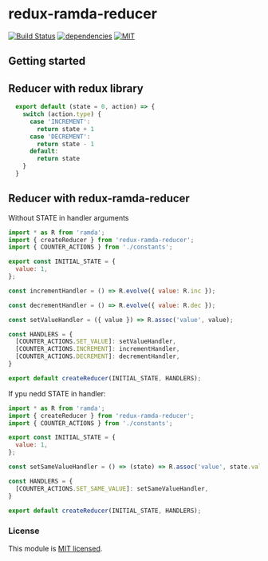 
# redux-ramda-reducer
[![Build Status](https://travis-ci.org/maxim-kolesnikov/redux-ramda-reducer.svg?branch=master)](https://travis-ci.org/maxim-kolesnikov/redux-ramda-reducer)
[![dependencies](https://david-dm.org/maxim-kolesnikov/redux-ramda-reducer.svg)](https://david-dm.org/maxim-kolesnikov/redux-ramda-reducer)
[![MIT](https://img.shields.io/dub/l/vibe-d.svg)](https://github.com/maxim-kolesnikov/redux-ramda-reducer/blob/master/LICENSE.md)

## Getting started

## Reducer with redux library

```javascript
  export default (state = 0, action) => {
    switch (action.type) {
      case 'INCREMENT':
        return state + 1
      case 'DECREMENT':
        return state - 1
      default:
        return state
    }
  }
```

## Reducer with redux-ramda-reducer

Without STATE in handler arguments 

```javascript
import * as R from 'ramda';
import { createReducer } from 'redux-ramda-reducer';
import { COUNTER_ACTIONS } from './constants';

export const INITIAL_STATE = {
  value: 1,
};

const incrementHandler = () => R.evolve({ value: R.inc });

const decrementHandler = () => R.evolve({ value: R.dec });

const setValueHandler = ({ value }) => R.assoc('value', value);

const HANDLERS = {
  [COUNTER_ACTIONS.SET_VALUE]: setValueHandler,
  [COUNTER_ACTIONS.INCREMENT]: incrementHandler,
  [COUNTER_ACTIONS.DECREMENT]: decrementHandler,
}

export default createReducer(INITIAL_STATE, HANDLERS);
```

If ypu nedd STATE in handler:

```javascript
import * as R from 'ramda';
import { createReducer } from 'redux-ramda-reducer';
import { COUNTER_ACTIONS } from './constants';

export const INITIAL_STATE = {
  value: 1,
};

const setSameValueHandler = () => (state) => R.assoc('value', state.value)(state);

const HANDLERS = {
  [COUNTER_ACTIONS.SET_SAME_VALUE]: setSameValueHandler,
}

export default createReducer(INITIAL_STATE, HANDLERS);
```

### License
This module is [MIT licensed](./LICENSE.md).